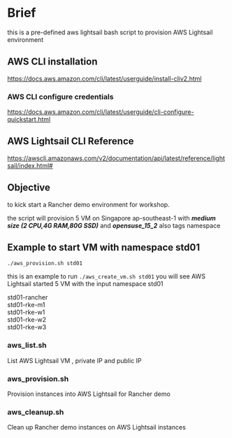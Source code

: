 # Brief
this is a pre-defined aws lightsail bash script to provision AWS Lightsail environment 

## AWS CLI installation 
https://docs.aws.amazon.com/cli/latest/userguide/install-cliv2.html

### AWS CLI configure credentials
https://docs.aws.amazon.com/cli/latest/userguide/cli-configure-quickstart.html 

## AWS Lightsail CLI Reference
https://awscli.amazonaws.com/v2/documentation/api/latest/reference/lightsail/index.html#


## Objective
to kick start a Rancher demo environment for workshop.

the script will provision 5 VM on Singapore ap-southeast-1 with ***medium size (2 CPU,4G RAM,80G SSD)*** and ***opensuse_15_2*** also tags namespace 

## Example to start VM with namespace std01

```
./aws_provision.sh std01
```

this is an example to run `./aws_create_vm.sh std01`
you will see AWS Lightsail started 5 VM with the input namespace std01

std01-rancher \
std01-rke-m1 \
std01-rke-w1 \
std01-rke-w2 \
std01-rke-w3 

### aws_list.sh

List AWS Lightsail VM , private IP and public IP

### aws_provision.sh

Provision instances into AWS Lightsail for Rancher demo

### aws_cleanup.sh

Clean up Rancher demo instances on AWS Lightsail instances

